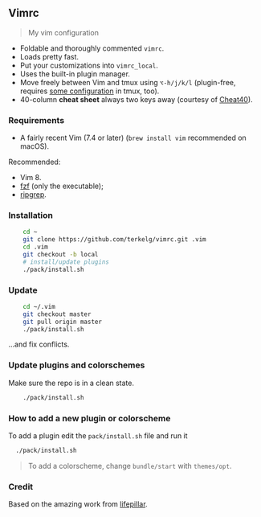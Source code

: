 ## Vimrc

> My vim configuration

- Foldable and thoroughly commented `vimrc`.
- Loads pretty fast.
- Put your customizations into `vimrc_local`.
- Uses the built-in plugin manager.
- Move freely between Vim and tmux using `⌥-h/j/k/l`
  (plugin-free, requires [some configuration](https://github.com/lifepillar/dotfiles/blob/master/dot-tmux.conf) in tmux, too).
- 40-column **cheat sheet** always two keys away (courtesy of [Cheat40](https://github.com/lifepillar/vim-cheat40)).


### Requirements

- A fairly recent Vim (7.4 or later) (`brew install vim` recommended on macOS).

Recommended:

- Vim 8.
- [fzf](https://github.com/junegunn/fzf) (only the executable);
- [ripgrep](https://github.com/BurntSushi/ripgrep).


### Installation

```sh
    cd ~
    git clone https://github.com/terkelg/vimrc.git .vim
    cd .vim
    git checkout -b local
    # install/update plugins
    ./pack/install.sh
```


### Update

```sh
    cd ~/.vim
    git checkout master
    git pull origin master
    ./pack/install.sh
```

…and fix conflicts.


### Update plugins and colorschemes

Make sure the repo is in a clean state.

```sh
    ./pack/install.sh
```


### How to add a new plugin or colorscheme

To add a plugin edit the `pack/install.sh` file and run it

```sh
  ./pack/install.sh
```

> To add a colorscheme, change `bundle/start` with `themes/opt`.


### Credit

Based on the amazing work from [lifepillar](https://github.com/lifepillar/vimrc).
